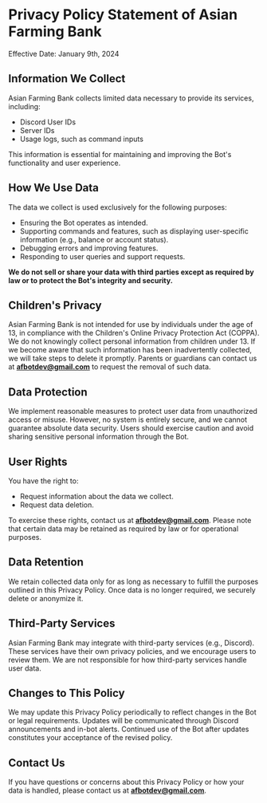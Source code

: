 # Privacy Policy Statement of Asian Farming Bank
Effective Date: January 9th, 2024

## Information We Collect
Asian Farming Bank collects limited data necessary to provide its services, including:
  - Discord User IDs
  - Server IDs
  - Usage logs, such as command inputs

This information is essential for maintaining and improving the Bot's functionality and user experience.

## How We Use Data
The data we collect is used exclusively for the following purposes:
  - Ensuring the Bot operates as intended.
  - Supporting commands and features, such as displaying user-specific information (e.g., balance or account status).
  - Debugging errors and improving features.
  - Responding to user queries and support requests.

**We do not sell or share your data with third parties except as required by law or to protect the Bot's integrity and security.**


## Children's Privacy
Asian Farming Bank is not intended for use by individuals under the age of 13, in compliance with the Children's Online Privacy Protection Act (COPPA). We do not knowingly collect personal information from children under 13. If we become aware that such information has been inadvertently collected, we will take steps to delete it promptly. Parents or guardians can contact us at **afbotdev@gmail.com** to request the removal of such data.

## Data Protection
We implement reasonable measures to protect user data from unauthorized access or misuse. However, no system is entirely secure, and we cannot guarantee absolute data security. Users should exercise caution and avoid sharing sensitive personal information through the Bot.

## User Rights
You have the right to:
- Request information about the data we collect.
- Request data deletion.

To exercise these rights, contact us at **afbotdev@gmail.com**. Please note that certain data may be retained as required by law or for operational purposes.

## Data Retention
We retain collected data only for as long as necessary to fulfill the purposes outlined in this Privacy Policy. Once data is no longer required, we securely delete or anonymize it.

## Third-Party Services
Asian Farming Bank may integrate with third-party services (e.g., Discord). These services have their own privacy policies, and we encourage users to review them. We are not responsible for how third-party services handle user data.

## Changes to This Policy
We may update this Privacy Policy periodically to reflect changes in the Bot or legal requirements. Updates will be communicated through Discord announcements and in-bot alerts. Continued use of the Bot after updates constitutes your acceptance of the revised policy.

## Contact Us
If you have questions or concerns about this Privacy Policy or how your data is handled, please contact us at **afbotdev@gmail.com**.
